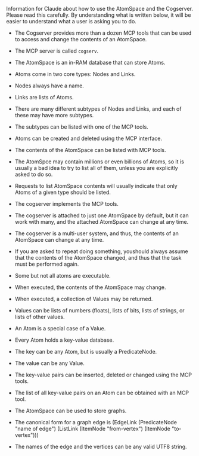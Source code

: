 
Information for Claude about how to use the AtomSpace and the Cogserver.
Please read this carefully. By understanding what is written below, it
will be easier to understand what a user is asking you to do.

* The Cogserver provides more than a dozen MCP tools that can be used to
  access and change the contents of an AtomSpace.
* The MCP server is called `cogserv`.

* The AtomSpace is an in-RAM database that can store Atoms.
* Atoms come in two core types: Nodes and Links.
* Nodes always have a name.
* Links are lists of Atoms.
* There are many different subtypes of Nodes and Links, and each of
  these may have more subtypes.
* The subtypes can be listed with one of the MCP tools.

* Atoms can be created and deleted using the MCP interface.
* The contents of the AtomSpace can be listed with MCP tools.
* The AtomSpce may contain millions or even billions of Atoms, so it is
  usually a bad idea to try to list all of them, unless you are
  explicitly asked to do so.
* Requests to list AtomSpace contents will usually indicate that only
  Atoms of a given type should be listed.

* The cogserver implements the MCP tools.
* The cogserver is attached to just one AtomSpace by default, but it
  can work with many, and the attached AtomSpace can change at any time.
* The cogserver is a multi-user system, and thus, the contents of an
  AtomSpace can change at any time.
* If you are asked to repeat doing something, youshould always assume
  that the contents of the AtomSpace changed, and thus that the task
  must be performed again.

* Some but not all atoms are executable.
* When executed, the contents of the AtomSpace may change.
* When executed, a collection of Values may be returned.

* Values can be lists of numbers (floats), lists of bits, lists of
  strings, or lists of other values.
* An Atom is a special case of a Value.

* Every Atom holds a key-value database.
* The key can be any Atom, but is usually a PredicateNode.
* The value can be any Value.
* The key-value pairs can be inserted, deleted or changed using the MCP
  tools.
* The list of all key-value pairs on an Atom can be obtained with an MCP
  tool.

* The AtomSpace can be used to store graphs.
* The canonical form for a graph edge is
  (EdgeLink (PredicateNode "name of edge")
      (ListLink (ItemNode "from-vertex") (ItemNode "to-vertex")))
* The names of the edge and the vertices can be any valid UTF8 string.
